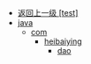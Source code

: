 - [返回上一级 [test]](notes/code/Phoenix/spring-mybatis-phoenix/src/test/)
- [java](notes/code/Phoenix/spring-mybatis-phoenix/src/test/java/)
  - [com](notes/code/Phoenix/spring-mybatis-phoenix/src/test/java/com/)
    - [heibaiying](notes/code/Phoenix/spring-mybatis-phoenix/src/test/java/com/heibaiying/)
      - [dao](notes/code/Phoenix/spring-mybatis-phoenix/src/test/java/com/heibaiying/dao/)
